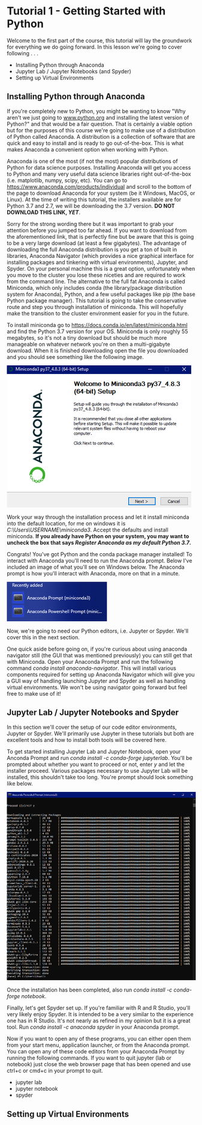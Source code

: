# Tutorial 1 - Getting Started with Python
Welcome to the first part of the course, this tutorial will lay the groundwork for everything we do going forward. In this lesson we're going to cover following . . .
 - Installing Python through Anaconda
 - Jupyter Lab / Jupyter Notebooks (and Spyder)
 - Setting up Virtual Environments
 

 ## Installing Python through Anaconda
 If you're completely new to Python, you might be wanting to know "Why aren't we just going to www.python.org and installing the latest version of Python?" and that would be a fair question. That is certainly a viable option but for the purposes of this course we're going to make use of a distribution of Python called Anaconda. A distribution is a collection of software that are quick and easy to install and is ready to go out-of-the-box. This is what makes Anaconda a convenient option when working with Python.

 Anaconda is one of the most (if not the most) popular distributions of Python for data science purposes. Installing Anaconda will get you access to Python and many very useful data science libraries right out-of-the-box (i.e. matplotlib, numpy, scipy, etc). You can go to https://www.anaconda.com/products/individual and scroll to the bottom of the page to download Anaconda for your system (be it Windows, MacOS, or Linux). At the time of writing this tutorial, the installers available are for Python 3.7 and 2.7, we will be downloading the 3.7 version. **DO NOT DOWNLOAD THIS LINK, *YET***. 
 
 Sorry for the strong wording there but it was important to grab your attention before you jumped too far ahead. If you want to download from the aforementioned link, that is perfectly fine but be aware that this is going to be a very large download (at least a few gigabytes). The advantage of downloading the full Anaconda distribution is you get a ton of built in libraries, Anaconda Navigator (which provides a nice graphical interface for installing packages and tinkering with virtual environments), Jupyter, and Spyder. On your personal machine this is a great option, unfortunately when you move to the cluster you lose these niceties and are required to work from the command line. The alternative to the full fat Anaconda is called Miniconda, which only includes conda (the library/package distribution system for Anaconda), Python, and a few useful packages like pip (the base Python package manager). This tutorial is going to take the conservative route and step you through installation of miniconda. This will hopefully make the transition to the cluster environment easier for you in the future.

 To install miniconda go to https://docs.conda.io/en/latest/miniconda.html and find the Python 3.7 version for your OS. Miniconda is only roughly 55 megabytes, so it's not a tiny download but should be much more manageable on whatever network you're on then a multi-gigabyte download. When it is finished downloading open the file you downloaded and you should see something like the following image.

![Install Miniconda - First Screen](./installingMiniconda1.png)

Work your way through the installation process and let it install miniconda into the default location, for me on windows it is *C:\Users\USERNAME\miniconda3*. Accept the defaults and install miniconda. **If you already have Python on your system, you may want to uncheck the box that says *Register Anaconda as my default Python 3.7*.**

Congrats! You've got Python and the conda package manager installed! To interact with Anaconda you'll need to run the Anaconda prompt. Below I've included an image of what you'll see on Windows below. The Anaconda prompt is how you'll interact with Anaconda, more on that in a minute.

![Anaconada Prompts](./AnacondaPrompts.png)

Now, we're going to need our Python editors, i.e. Jupyter or Spyder. We'll cover this in the next section.

One quick aside before going on, if you're curious about using anaconda navigator still (the GUI that was mentioned previously) you can still get that with Miniconda. Open your Anaconda Prompt and run the following command *conda install anaconda-navigator*. This will install various components required for setting up Anaconda Navigator which will give you a GUI way of handling launching Jupyter and Spyder as well as handling virtual environments. We won't be using navigator going forward but feel free to make use of it!

## Jupyter Lab / Jupyter Notebooks and Spyder
In this section we'll cover the setup of our code editor environments, Jupyter or Spyder. We'll primarily use Jupyter in these tutorials but both are excellent tools and how to install both tools will be covered here.

To get started installing Jupyter Lab and Jupyter Notebook, open your Anconda Prompt and run *conda install -c conda-forge jupyterlab*. You'll be prompted about whether you want to proceed or not, enter *y* and let the installer proceed. Various packages necessary to use Jupyter Lab will be installed, this shouldn't take too long. You're prompt should look something like below.

![JupyterLab Install](./InstallingJupyterLab.png)

Once the installation has been completed, also run *conda install -c conda-forge notebook*. 

Finally, let's get Spyder set up. If you're familiar with R and R Studio, you'll very likely enjoy Spyder. It is intended to be a very similar to the experience one has in R Studio. It's not nearly as refined in my opinion but it is a great tool. Run *conda install -c anaconda spyder* in your Anaconda prompt.

Now if you want to open any of these programs, you can either open them from your start menu, application launcher, or from the Anaconda prompt. You can open any of these code editors from your Anaconda Prompt by running the following commands. If you want to quit jupyter (lab or notebook) just close the web browser page that has been opened and use ctrl+c or cmd+c in your prompt to quit.

 - jupyter lab
 - jupyter notebook
 - spyder

## Setting up Virtual Environments



